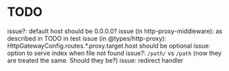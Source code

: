 # TODO

issue?: default host should be 0.0.0.0?
issue (in http-proxy-middleware): as described in TODO in test
issue (in @types/http-proxy): HttpGatewayConfig.routes.*.proxy.target.host should be optional
issue: option to serve index when file not found
issue?: `/path/` vs `/path` (now they are treated the same. Should they be?)
issue: redirect handler
